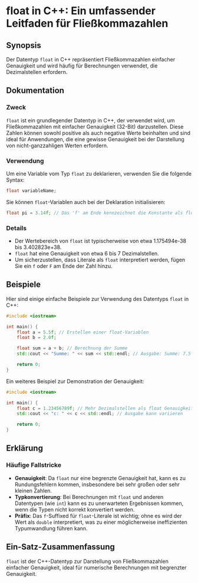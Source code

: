 <!--
Meta Description: # float in C++: Ein umfassender Leitfaden für Fließkommazahlen ## Synopsis Der Datentyp `float` in C++ repräsentiert Fließkommazahlen einfacher Genaui...
Meta Keywords: float, der, genauigkeit, ein, für
-->

# float in C++: Ein umfassender Leitfaden für Fließkommazahlen

## Synopsis
Der Datentyp `float` in C++ repräsentiert Fließkommazahlen einfacher Genauigkeit und wird häufig für Berechnungen verwendet, die Dezimalstellen erfordern.

## Dokumentation
### Zweck
`float` ist ein grundlegender Datentyp in C++, der verwendet wird, um Fließkommazahlen mit einfacher Genauigkeit (32-Bit) darzustellen. Diese Zahlen können sowohl positive als auch negative Werte beinhalten und sind ideal für Anwendungen, die eine gewisse Genauigkeit bei der Darstellung von nicht-ganzzahligen Werten erfordern.

### Verwendung
Um eine Variable vom Typ `float` zu deklarieren, verwenden Sie die folgende Syntax:

```cpp
float variableName;
```

Sie können `float`-Variablen auch bei der Deklaration initialisieren:

```cpp
float pi = 3.14f; // Das 'f' am Ende kennzeichnet die Konstante als float
```

### Details
- Der Wertebereich von `float` ist typischerweise von etwa 1.175494e-38 bis 3.402823e+38.
- `float` hat eine Genauigkeit von etwa 6 bis 7 Dezimalstellen.
- Um sicherzustellen, dass Literale als `float` interpretiert werden, fügen Sie ein `f` oder `F` am Ende der Zahl hinzu.

## Beispiele
Hier sind einige einfache Beispiele zur Verwendung des Datentyps `float` in C++:

```cpp
#include <iostream>

int main() {
    float a = 5.5f; // Erstellen einer float-Variablen
    float b = 2.0f;

    float sum = a + b; // Berechnung der Summe
    std::cout << "Summe: " << sum << std::endl; // Ausgabe: Summe: 7.5

    return 0;
}
```

Ein weiteres Beispiel zur Demonstration der Genauigkeit:

```cpp
#include <iostream>

int main() {
    float c = 1.23456789f; // Mehr Dezimalstellen als float Genauigkeit
    std::cout << "c: " << c << std::endl; // Ausgabe kann variieren

    return 0;
}
```

## Erklärung
### Häufige Fallstricke
- **Genauigkeit**: Da `float` nur eine begrenzte Genauigkeit hat, kann es zu Rundungsfehlern kommen, insbesondere bei sehr großen oder sehr kleinen Zahlen.
- **Typkonvertierung**: Bei Berechnungen mit `float` und anderen Datentypen (wie `int`) kann es zu unerwarteten Ergebnissen kommen, wenn die Typen nicht korrekt konvertiert werden.
- **Präfix**: Das `f`-Suffixed für `float`-Literale ist wichtig; ohne es wird der Wert als `double` interpretiert, was zu einer möglicherweise ineffizienten Typumwandlung führen kann.

## Ein-Satz-Zusammenfassung
`float` ist der C++-Datentyp zur Darstellung von Fließkommazahlen einfacher Genauigkeit, ideal für numerische Berechnungen mit begrenzter Genauigkeit.